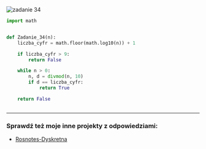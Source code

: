 <picture>
  <source srcset="../../srt/zbior_zadan/34.png" media="(prefers-color-scheme: light)">
  <source srcset="../../srt/zbior_zadan/black_34.png" media="(prefers-color-scheme: dark)">
  <img src="../../srt/zbior_zadan/black_34.png" alt="zadanie 34">
</picture>

```python
import math


def Zadanie_34(n):
    liczba_cyfr = math.floor(math.log10(n)) + 1

    if liczba_cyfr > 9:
        return False

    while n > 0:
        n, d = divmod(n, 10)
        if d == liczba_cyfr:
            return True

    return False



```

---
### Sprawdź też moje inne projekty z odpowiedziami:
- [Rosnotes-Dyskretna](https://github.com/kamilGie/Rosnotes-Dyskretna)
